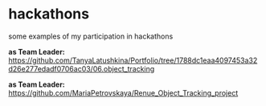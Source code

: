 # hackathons
some examples of  my participation in hackathons 


**as Team Leader:** https://github.com/TanyaLatushkina/Portfolio/tree/1788dc1eaa4097453a32d26e277edadf0706ac03/06.object_tracking

**as Team Leader:** https://github.com/MariaPetrovskaya/Renue_Object_Tracking_project
